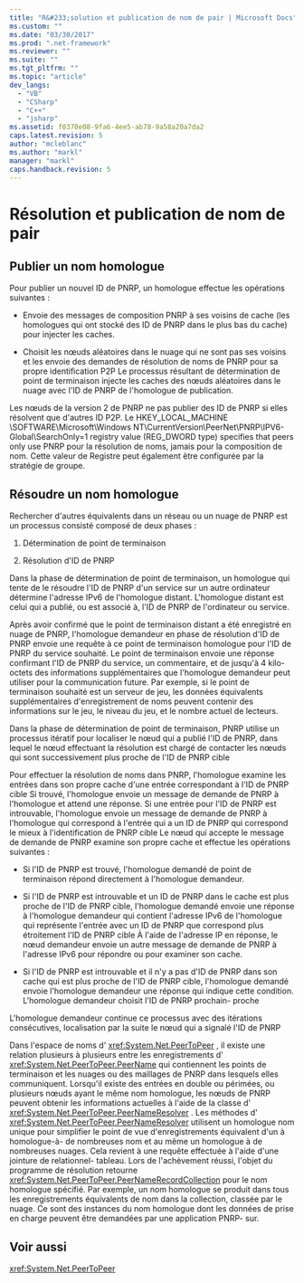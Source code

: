 ```yaml
---
title: "R&#233;solution et publication de nom de pair | Microsoft Docs"
ms.custom: ""
ms.date: "03/30/2017"
ms.prod: ".net-framework"
ms.reviewer: ""
ms.suite: ""
ms.tgt_pltfrm: ""
ms.topic: "article"
dev_langs: 
  - "VB"
  - "CSharp"
  - "C++"
  - "jsharp"
ms.assetid: f0370e08-9fa6-4ee5-ab78-9a58a20a7da2
caps.latest.revision: 5
author: "mcleblanc"
ms.author: "markl"
manager: "markl"
caps.handback.revision: 5
---
```

# R&#233;solution et publication de nom de pair
## Publier un nom homologue  
 Pour publier un nouvel ID de PNRP, un homologue effectue les opérations suivantes :  
  
-   Envoie des messages de composition PNRP à ses voisins de cache \(les homologues qui ont stocké des ID de PNRP dans le plus bas du cache\) pour injecter les caches.  
  
-   Choisit les nœuds aléatoires dans le nuage qui ne sont pas ses voisins et les envoie des demandes de résolution de noms de PNRP pour sa propre identification P2P  Le processus résultant de détermination de point de terminaison injecte les caches des nœuds aléatoires dans le nuage avec l'ID de PNRP de l'homologue de publication.  
  
 Les nœuds de la version 2 de PNRP ne pas publier des ID de PNRP si elles résolvent que d'autres ID P2P.  Le HKEY\_LOCAL\_MACHINE \\SOFTWARE\\Microsoft\\Windows NT\\CurrentVersion\\PeerNet\\PNRP\\IPV6\-Global\\SearchOnly\=1 registry value \(REG\_DWORD type\) specifies that peers only use PNRP pour la résolution de noms, jamais pour la composition de nom.  Cette valeur de Registre peut également être configurée par la stratégie de groupe.  
  
## Résoudre un nom homologue  
 Rechercher d'autres équivalents dans un réseau ou un nuage de PNRP est un processus consisté composé de deux phases :  
  
1.  Détermination de point de terminaison  
  
2.  Résolution d'ID de PNRP  
  
 Dans la phase de détermination de point de terminaison, un homologue qui tente de le résoudre l'ID de PNRP d'un service sur un autre ordinateur détermine l'adresse IPv6 de l'homologue distant.  L'homologue distant est celui qui a publié, ou est associé à, l'ID de PNRP de l'ordinateur ou service.  
  
 Après avoir confirmé que le point de terminaison distant a été enregistré en nuage de PNRP, l'homologue demandeur en phase de résolution d'ID de PNRP envoie une requête à ce point de terminaison homologue pour l'ID de PNRP du service souhaité.  Le point de terminaison envoie une réponse confirmant l'ID de PNRP du service, un commentaire, et de jusqu'à 4 kilo\-octets des informations supplémentaires que l'homologue demandeur peut utiliser pour la communication future.  Par exemple, si le point de terminaison souhaité est un serveur de jeu, les données équivalents supplémentaires d'enregistrement de noms peuvent contenir des informations sur le jeu, le niveau du jeu, et le nombre actuel de lecteurs.  
  
 Dans la phase de détermination de point de terminaison, PNRP utilise un processus itératif pour localiser le nœud qui a publié l'ID de PNRP, dans lequel le nœud effectuant la résolution est chargé de contacter les nœuds qui sont successivement plus proche de l'ID de PNRP cible  
  
 Pour effectuer la résolution de noms dans PNRP, l'homologue examine les entrées dans son propre cache d'une entrée correspondant à l'ID de PNRP cible  Si trouvé, l'homologue envoie un message de demande de PNRP à l'homologue et attend une réponse.  Si une entrée pour l'ID de PNRP est introuvable, l'homologue envoie un message de demande de PNRP à l'homologue qui correspond à l'entrée qui a un ID de PNRP qui correspond le mieux à l'identification de PNRP cible  Le nœud qui accepte le message de demande de PNRP examine son propre cache et effectue les opérations suivantes :  
  
-   Si l'ID de PNRP est trouvé, l'homologue demandé de point de terminaison répond directement à l'homologue demandeur.  
  
-   Si l'ID de PNRP est introuvable et un ID de PNRP dans le cache est plus proche de l'ID de PNRP cible, l'homologue demandé envoie une réponse à l'homologue demandeur qui contient l'adresse IPv6 de l'homologue qui représente l'entrée avec un ID de PNRP que correspond plus étroitement l'ID de PNRP cible  À l'aide de l'adresse IP en réponse, le nœud demandeur envoie un autre message de demande de PNRP à l'adresse IPv6 pour répondre ou pour examiner son cache.  
  
-   Si l'ID de PNRP est introuvable et il n'y a pas d'ID de PNRP dans son cache qui est plus proche de l'ID de PNRP cible, l'homologue demandé envoie l'homologue demandeur une réponse qui indique cette condition.  L'homologue demandeur choisit l'ID de PNRP prochain\- proche  
  
 L'homologue demandeur continue ce processus avec des itérations consécutives, localisation par la suite le nœud qui a signalé l'ID de PNRP  
  
 Dans l'espace de noms d' <xref:System.Net.PeerToPeer> , il existe une relation plusieurs à plusieurs entre les enregistrements d' <xref:System.Net.PeerToPeer.PeerName> qui contiennent les points de terminaison et les nuages ou des maillages de PNRP dans lesquels elles communiquent.  Lorsqu'il existe des entrées en double ou périmées, ou plusieurs nœuds ayant le même nom homologue, les nœuds de PNRP peuvent obtenir les informations actuelles à l'aide de la classe d' <xref:System.Net.PeerToPeer.PeerNameResolver> .  Les méthodes d' <xref:System.Net.PeerToPeer.PeerNameResolver> utilisent un homologue nom unique pour simplifier le point de vue d'enregistrements équivalent d'un à homologue\-à\- de nombreuses nom et au même un homologue à de nombreuses nuages.  Cela revient à une requête effectuée à l'aide d'une jointure de relationnel\- tableau.  Lors de l'achèvement réussi, l'objet du programme de résolution retourne <xref:System.Net.PeerToPeer.PeerNameRecordCollection> pour le nom homologue spécifié.  Par exemple, un nom homologue se produit dans tous les enregistrements équivalents de nom dans la collection, classée par le nuage.  Ce sont des instances du nom homologue dont les données de prise en charge peuvent être demandées par une application PNRP\- sur.  
  
## Voir aussi  
 <xref:System.Net.PeerToPeer>